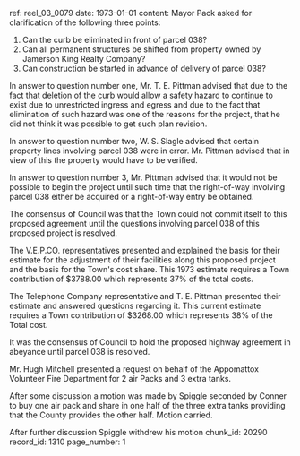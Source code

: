 ref: reel_03_0079
date: 1973-01-01
content: Mayor Pack asked for clarification of the following three points: 
1. Can the curb be eliminated in front of parcel 038?
2. Can all permanent structures be shifted from property owned by Jamerson King Realty Company?
3. Can construction be started in advance of delivery of parcel 038?

In answer to question number one, Mr. T. E. Pittman advised that due to the fact that deletion of the curb would allow a safety hazard to continue to exist due to unrestricted ingress and egress and due to the fact that elimination of such hazard was one of the reasons for the project, that he did not think it was possible to get such plan revision.

In answer to question number two, W. S. Slagle advised that certain property lines involving parcel 038 were in error. Mr. Pittman advised that in view of this the property would have to be verified.

In answer to question number 3, Mr. Pittman advised that it would not be possible to begin the project until such time that the right-of-way involving parcel 038 either be acquired or a right-of-way entry be obtained.

The consensus of Council was that the Town could not commit itself to this proposed agreement until the questions involving parcel 038 of this proposed project is resolved.

The V.E.P.CO. representatives presented and explained the basis for their estimate for the adjustment of their facilities along this proposed project and the basis for the Town's cost share. This 1973 estimate requires a Town contribution of $3788.00 which represents 37% of the total costs.

The Telephone Company representative and T. E. Pittman presented their estimate and answered questions regarding it. This current estimate requires a Town contribution of $3268.00 which represents 38% of the Total cost.

It was the consensus of Council to hold the proposed highway agreement in abeyance until parcel 038 is resolved.

Mr. Hugh Mitchell presented a request on behalf of the Appomattox Volunteer Fire Department for 2 air Packs and 3 extra tanks.

After some discussion a motion was made by Spiggle seconded by Conner to buy one air pack and share in one half of the three extra tanks providing that the County provides the other half. Motion carried.

After further discussion Spiggle withdrew his motion
chunk_id: 20290
record_id: 1310
page_number: 1

